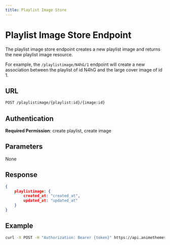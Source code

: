 ```yaml
---
title: Playlist Image Store
---
```


# Playlist Image Store Endpoint

The playlist image store endpoint creates a new playlist image and returns the new playlist image resource.

For example, the `/playlistimage/N4hG/1` endpoint will create a new association between the playlist of id N4hG and the large cover image of id 1.

## URL

```sh
POST /playlistimage/{playlist:id}/{image:id}
```

## Authentication

**Required Permission**: create playlist, create image

## Parameters

None

## Response

```json
{
    playlistimage: {
        created_at: "created_at",
        updated_at: "updated_at"
    }
}
```

## Example

```bash
curl -X POST -H "Authorization: Bearer {token}" https://api.animethemes.moe/playlistimage/N4hG/1
```
